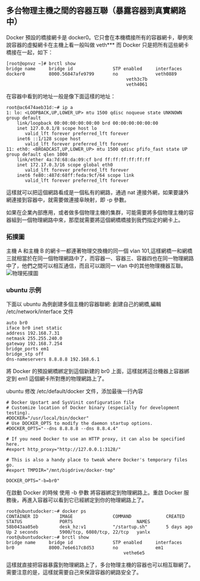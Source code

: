 ## 多台物理主機之間的容器互聯（暴露容器到真實網路中）
Docker 預設的橋接網卡是 docker0。它只會在本機橋接所有的容器網卡，舉例來說容器的虛擬網卡在主機上看一般叫做 veth***  而 Docker 只是把所有這些網卡橋接在一起，如下：
```
[root@opnvz ~]# brctl show
bridge name     bridge id               STP enabled     interfaces
docker0         8000.56847afe9799       no              veth0889
                                             veth3c7b
                                             veth4061
```
在容器中看到的地址一般是像下面這樣的地址：
```
root@ac6474aeb31d:~# ip a
1: lo: <LOOPBACK,UP,LOWER_UP> mtu 1500 qdisc noqueue state UNKNOWN group default
    link/loopback 00:00:00:00:00:00 brd 00:00:00:00:00:00
    inet 127.0.0.1/8 scope host lo
       valid_lft forever preferred_lft forever
    inet6 ::1/128 scope host
       valid_lft forever preferred_lft forever
11: eth0: <BROADCAST,UP,LOWER_UP> mtu 1500 qdisc pfifo_fast state UP group default qlen 1000
    link/ether 4a:7d:68:da:09:cf brd ff:ff:ff:ff:ff:ff
    inet 172.17.0.3/16 scope global eth0
       valid_lft forever preferred_lft forever
    inet6 fe80::487d:68ff:feda:9cf/64 scope link
       valid_lft forever preferred_lft forever
```
這樣就可以把這個網路看成是一個私有的網路，通過 nat 連接外網，如果要讓外網連接到容器中，就需要做連接阜映射，即 -p 參數。

如果在企業內部應用，或者做多個物理主機的集群，可能需要將多個物理主機的容器組到一個物理網路中來，那麼就需要將這個網橋橋接到我們指定的網卡上。

### 拓撲圖
主機 A 和主機 B 的網卡一都連著物理交換機的同一個 vlan 101,這樣網橋一和網橋三就相當於在同一個物理網路中了，而容器一、容器三、容器四也在同一物理網路中了，他們之間可以相互通信，而且可以跟同一 vlan 中的其他物理機器互聯。
![物理拓撲圖](../_images/container_connect_topology.png)

### ubuntu 示例
下面以 ubuntu 為例創建多個主機的容器聯網:
創建自己的網橋,編輯 /etc/network/interface 文件
```
auto br0
iface br0 inet static
address 192.168.7.31
netmask 255.255.240.0
gateway 192.168.7.254
bridge_ports em1
bridge_stp off
dns-nameservers 8.8.8.8 192.168.6.1
```
將 Docker 的預設網橋綁定到這個新建的 br0 上面，這樣就將這台機器上容器綁定到 em1 這個網卡所對應的物理網路上了。

ubuntu 修改 /etc/default/docker 文件，添加最後一行內容

```
# Docker Upstart and SysVinit configuration file
# Customize location of Docker binary (especially for development testing).
#DOCKER="/usr/local/bin/docker"
# Use DOCKER_OPTS to modify the daemon startup options.
#DOCKER_OPTS="--dns 8.8.8.8 --dns 8.8.4.4"

# If you need Docker to use an HTTP proxy, it can also be specified here.
#export http_proxy="http://127.0.0.1:3128/"

# This is also a handy place to tweak where Docker's temporary files go.
#export TMPDIR="/mnt/bigdrive/docker-tmp"

DOCKER_OPTS="-b=br0"
```

在啟動 Docker 的時候 使用 -b 參數 將容器綁定到物理網路上。重啟 Docker 服務後，再進入容器可以看到它已經綁定到你的物理網路上了。

```
root@ubuntudocker:~# docker ps
CONTAINER ID        IMAGE               COMMAND             CREATED             STATUS              PORTS                        NAMES
58b043aa05eb        desk_hz:v1          "/startup.sh"       5 days ago          Up 2 seconds        5900/tcp, 6080/tcp, 22/tcp   yanlx
root@ubuntudocker:~# brctl show
bridge name     bridge id               STP enabled     interfaces
br0             8000.7e6e617c8d53       no              em1
                                            vethe6e5
```
這樣就直接把容器暴露到物理網路上了，多台物理主機的容器也可以相互聯網了。需要注意的是，這樣就需要自己來保證容器的網路安全了。
